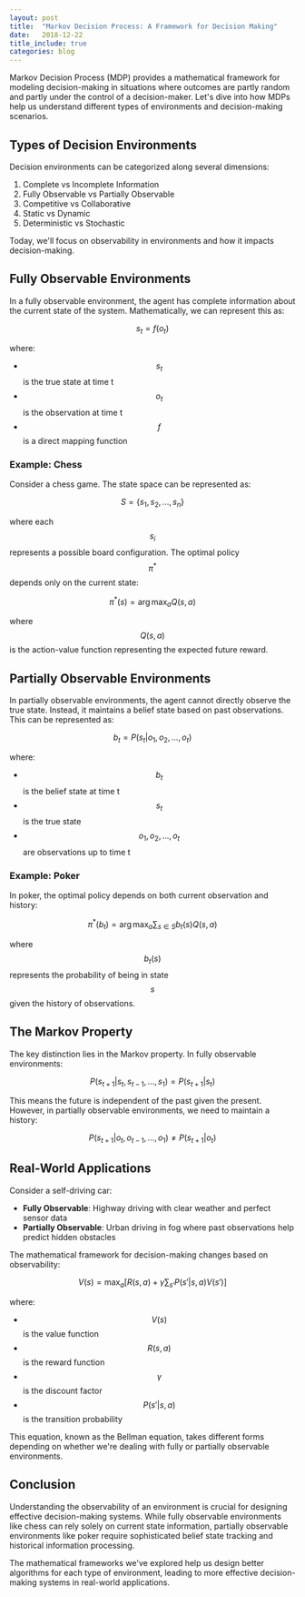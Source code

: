 ```yaml
---
layout: post
title:  "Markov Decision Process: A Framework for Decision Making"
date:   2018-12-22
title_include: true
categories: blog
---
```


<script type="text/x-mathjax-config">
MathJax.Hub.Config({
  <!-- tex2jax: {inlineMath: [['$','$'], ['\\(','\\)']]}, -->
  jax: ["input/TeX","output/HTML-CSS"],
  displayAlign: "left",
  "HTML-CSS": { scale: 110}
});
</script>

Markov Decision Process (MDP) provides a mathematical framework for modeling decision-making in situations where outcomes are partly random and partly under the control of a decision-maker. Let's dive into how MDPs help us understand different types of environments and decision-making scenarios.

## Types of Decision Environments

Decision environments can be categorized along several dimensions:

1. Complete vs Incomplete Information
2. Fully Observable vs Partially Observable 
3. Competitive vs Collaborative
4. Static vs Dynamic
5. Deterministic vs Stochastic

Today, we'll focus on observability in environments and how it impacts decision-making.

## Fully Observable Environments

In a fully observable environment, the agent has complete information about the current state of the system. Mathematically, we can represent this as:

$$s_t = f(o_t)$$

where:
- $$s_t$$ is the true state at time t
- $$o_t$$ is the observation at time t
- $$f$$ is a direct mapping function

### Example: Chess
Consider a chess game. The state space can be represented as:

$$S = \{s_1, s_2, ..., s_n\}$$

where each $$s_i$$ represents a possible board configuration. The optimal policy $$\pi^*$$ depends only on the current state:

$$\pi^*(s) = \arg\max_a Q(s,a)$$

where $$Q(s,a)$$ is the action-value function representing the expected future reward.

## Partially Observable Environments

In partially observable environments, the agent cannot directly observe the true state. Instead, it maintains a belief state based on past observations. This can be represented as:

$$b_t = P(s_t | o_1, o_2, ..., o_t)$$

where:
- $$b_t$$ is the belief state at time t
- $$s_t$$ is the true state
- $$o_1, o_2, ..., o_t$$ are observations up to time t

### Example: Poker
In poker, the optimal policy depends on both current observation and history:

$$\pi^*(b_t) = \arg\max_a \sum_{s \in S} b_t(s)Q(s,a)$$

where $$b_t(s)$$ represents the probability of being in state $$s$$ given the history of observations.

## The Markov Property

The key distinction lies in the Markov property. In fully observable environments:

$$P(s_{t+1}|s_t, s_{t-1}, ..., s_1) = P(s_{t+1}|s_t)$$

This means the future is independent of the past given the present. However, in partially observable environments, we need to maintain a history:

$$P(s_{t+1}|o_t, o_{t-1}, ..., o_1) \neq P(s_{t+1}|o_t)$$

## Real-World Applications

Consider a self-driving car:
- **Fully Observable**: Highway driving with clear weather and perfect sensor data
- **Partially Observable**: Urban driving in fog where past observations help predict hidden obstacles

The mathematical framework for decision-making changes based on observability:

$$
V(s) = \max_a \left[R(s,a) + \gamma \sum_{s'} P(s'|s,a)V(s')\right]
$$

where:
- $$V(s)$$ is the value function
- $$R(s,a)$$ is the reward function
- $$ \gamma $$ is the discount factor
- $$
P(s'|s,a)
$$ is the transition probability

This equation, known as the Bellman equation, takes different forms depending on whether we're dealing with fully or partially observable environments.

## Conclusion

Understanding the observability of an environment is crucial for designing effective decision-making systems. While fully observable environments like chess can rely solely on current state information, partially observable environments like poker require sophisticated belief state tracking and historical information processing.

The mathematical frameworks we've explored help us design better algorithms for each type of environment, leading to more effective decision-making systems in real-world applications.
